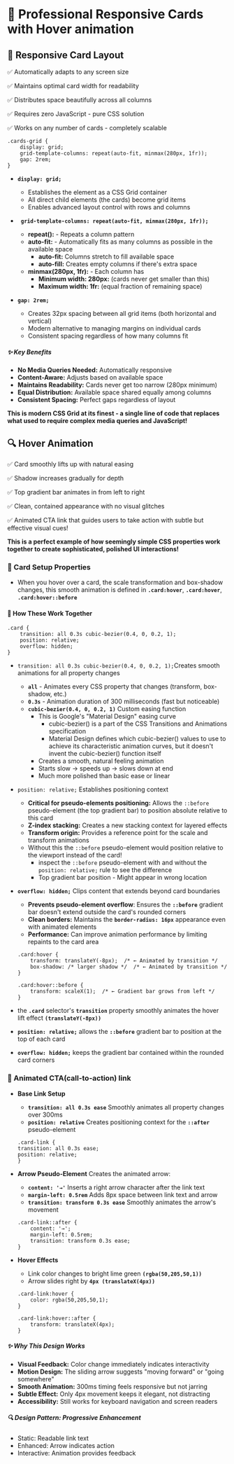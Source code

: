 # 🌟 Professional Responsive Cards with Hover animation

## 🎯 Responsive Card Layout
✅ Automatically adapts to any screen size

✅ Maintains optimal card width for readability

✅ Distributes space beautifully across all columns

✅ Requires zero JavaScript - pure CSS solution

✅ Works on any number of cards - completely scalable



    .cards-grid {
        display: grid;
        grid-template-columns: repeat(auto-fit, minmax(280px, 1fr));
        gap: 2rem;
    }


- **`display: grid;`**
    - Establishes the element as a CSS Grid container
    - All direct child elements (the cards) become grid items
    - Enables advanced layout control with rows and columns
- **` grid-template-columns: repeat(auto-fit, minmax(280px, 1fr));`**
    - **repeat():** - Repeats a column pattern
    - **auto-fit:** - Automatically fits as many columns as possible in the available space
        - **auto-fit:** Columns stretch to fill available space
        - **auto-fill:** Creates empty columns if there's extra space
    - **minmax(280px, 1fr):** - Each column has
        - **Minimum width: 280px:** (cards never get smaller than this)
        - **Maximum width: 1fr:** (equal fraction of remaining space)

- **`gap: 2rem;`**
    - Creates 32px spacing between all grid items (both horizontal and vertical)
    - Modern alternative to managing margins on individual cards
    - Consistent spacing regardless of how many columns fit

##### ✨ Key Benefits
- **No Media Queries Needed:** Automatically responsive
- **Content-Aware:** Adjusts based on available space
- **Maintains Readability:** Cards never get too narrow (280px minimum)
- **Equal Distribution:** Available space shared equally among columns
- **Consistent Spacing:** Perfect gaps regardless of layout

**This is modern CSS Grid at its finest - a single line of code that replaces what used to require complex media queries and JavaScript!**


## 🔍 Hover Animation
✅ Card smoothly lifts up with natural easing

✅ Shadow increases gradually for depth

✅ Top gradient bar animates in from left to right

✅ Clean, contained appearance with no visual glitches

✅ Animated CTA link that guides users to take action with subtle but effective visual cues!

**This is a perfect example of how seemingly simple CSS properties work together to create sophisticated, polished UI interactions!**

### 🎨 Card Setup Properties 
-  When you hover over a card, the scale transformation and box-shadow changes, this smooth animation is defined in **`.card:hover`**, **`.card:hover`**, **`.card:hover::before`**


#### 🎯 How These Work Together
    
    .card {
        transition: all 0.3s cubic-bezier(0.4, 0, 0.2, 1);
        position: relative;
        overflow: hidden;
    }
    
- `transition: all 0.3s cubic-bezier(0.4, 0, 0.2, 1);`Creates smooth animations for all property changes
    - **`all`** - Animates every CSS property that changes (transform, box-shadow, etc.)
    - **`0.3s`** - Animation duration of 300 milliseconds (fast but noticeable)
    - **`cubic-bezier(0.4, 0, 0.2, 1)`** Custom easing function
        - This is Google's "Material Design" easing curve 
            - cubic-bezier() is a part of the CSS Transitions and Animations specification
            - Material Design defines which cubic-bezier() values to use to achieve its characteristic animation curves, but it doesn't invent the cubic-bezier() function itself
        - Creates a smooth, natural feeling animation
        - Starts slow → speeds up → slows down at end
        - Much more polished than basic ease or linear

- `position: relative;` Establishes positioning context
    - **Critical for pseudo-elements positioning:** Allows the `::before` pseudo-element (the top gradient bar) to position absolute relative to this card
    - **Z-index stacking:** Creates a new stacking context for layered effects
    - **Transform origin:** Provides a reference point for the scale and transform animations
    - Without this the `::before` pseudo-element would position relative to the viewport instead of the card!
        - inspect the `::before` pseudo-element with and without the `position: relative;` rule to see the difference
        - Top gradient bar position - Might appear in wrong location

- **`overflow: hidden;`** Clips content that extends beyond card boundaries
    - **Prevents pseudo-element overflow**: Ensures the **`::before`** gradient bar doesn't extend outside the card's rounded corners
    - **Clean borders:** Maintains the **`border-radius: 16px`** appearance even with animated elements
    - **Performance:** Can improve animation performance by limiting repaints to the card area


    ```
    .card:hover {
        transform: translateY(-8px);  /* ← Animated by transition */
        box-shadow: /* larger shadow */  /* ← Animated by transition */
    }

    .card:hover::before {
        transform: scaleX(1);  /* ← Gradient bar grows from left */
    }
    ```

- the **`.card`** selector's **`transition`** property smoothly animates the hover lift effect **`(translateY(-8px))`**
- **`position: relative;`** allows the **`::before`** gradient bar to position at the top of each card
- **`overflow: hidden;`** keeps the gradient bar contained within the rounded card corners


### 🎨 Animated CTA(call-to-action) link
- **Base Link Setup**
    - **`transition: all 0.3s ease`** Smoothly animates all property changes over 300ms
    - **`position: relative`** Creates positioning context for the **`::after`** pseudo-element
    ```
    .card-link {
    transition: all 0.3s ease;
    position: relative;
    }
    ```

- **Arrow Pseudo-Element** Creates the animated arrow:
    - **`content: '→'`** Inserts a right arrow character after the link text 
    - **`margin-left: 0.5rem`** Adds 8px space between link text and arrow  
    - **`transition: transform 0.3s ease`** Smoothly animates the arrow's movement

    ```
    .card-link::after {
        content: '→';
        margin-left: 0.5rem;
        transition: transform 0.3s ease;
    }
    ```
- **Hover Effects**
    - Link color changes to bright lime green **`(rgba(50,205,50,1))`**
    - Arrow slides right by **`4px (translateX(4px))`**
    ```
    .card-link:hover {
        color: rgba(50,205,50,1);
    }

    .card-link:hover::after {
        transform: translateX(4px);
    }
    ```

##### ✨ Why This Design Works
- **Visual Feedback:** Color change immediately indicates interactivity
- **Motion Design:** The sliding arrow suggests "moving forward" or "going somewhere"
- **Smooth Animation:** 300ms timing feels responsive but not jarring
- **Subtle Effect:** Only 4px movement keeps it elegant, not distracting
- **Accessibility:** Still works for keyboard navigation and screen readers

##### 🔍 Design Pattern: Progressive Enhancement
- Static: Readable link text
- Enhanced: Arrow indicates action
- Interactive: Animation provides feedback